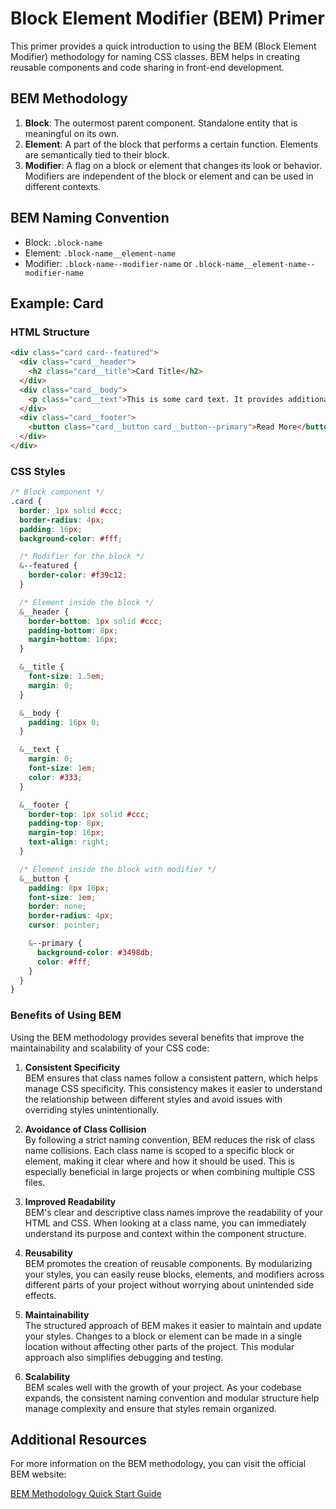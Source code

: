 # Block Element Modifier (BEM) Primer

This primer provides a quick introduction to using the BEM (Block Element Modifier) methodology for naming CSS classes. BEM helps in creating reusable components and code sharing in front-end development.

## BEM Methodology

1. **Block**: The outermost parent component. Standalone entity that is meaningful on its own.
2. **Element**: A part of the block that performs a certain function. Elements are semantically tied to their block.
3. **Modifier**: A flag on a block or element that changes its look or behavior. Modifiers are independent of the block or element and can be used in different contexts.

## BEM Naming Convention

- Block: `.block-name`
- Element: `.block-name__element-name`
- Modifier: `.block-name--modifier-name` or `.block-name__element-name--modifier-name`

## Example: Card

### HTML Structure

```html
<div class="card card--featured">
  <div class="card__header">
    <h2 class="card__title">Card Title</h2>
  </div>
  <div class="card__body">
    <p class="card__text">This is some card text. It provides additional information about the card.</p>
  </div>
  <div class="card__footer">
    <button class="card__button card__button--primary">Read More</button>
  </div>
</div>
```
### CSS Styles

```scss
/* Block component */
.card {
  border: 1px solid #ccc;
  border-radius: 4px;
  padding: 16px;
  background-color: #fff;

  /* Modifier for the block */
  &--featured {
    border-color: #f39c12;
  }

  /* Element inside the block */
  &__header {
    border-bottom: 1px solid #ccc;
    padding-bottom: 8px;
    margin-bottom: 16px;
  }

  &__title {
    font-size: 1.5em;
    margin: 0;
  }

  &__body {
    padding: 16px 0;
  }

  &__text {
    margin: 0;
    font-size: 1em;
    color: #333;
  }

  &__footer {
    border-top: 1px solid #ccc;
    padding-top: 8px;
    margin-top: 16px;
    text-align: right;
  }

  /* Element inside the block with modifier */
  &__button {
    padding: 8px 16px;
    font-size: 1em;
    border: none;
    border-radius: 4px;
    cursor: pointer;

    &--primary {
      background-color: #3498db;
      color: #fff;
    }
  }
}
```

### Benefits of Using BEM

Using the BEM methodology provides several benefits that improve the maintainability and scalability of your CSS code:

1. **Consistent Specificity**  
   BEM ensures that class names follow a consistent pattern, which helps manage CSS specificity. This consistency makes it easier to understand the relationship between different styles and avoid issues with overriding styles unintentionally.


2. **Avoidance of Class Collision**  
   By following a strict naming convention, BEM reduces the risk of class name collisions. Each class name is scoped to a specific block or element, making it clear where and how it should be used. This is especially beneficial in large projects or when combining multiple CSS files.


3. **Improved Readability**  
   BEM's clear and descriptive class names improve the readability of your HTML and CSS. When looking at a class name, you can immediately understand its purpose and context within the component structure.


4. **Reusability**  
   BEM promotes the creation of reusable components. By modularizing your styles, you can easily reuse blocks, elements, and modifiers across different parts of your project without worrying about unintended side effects.


5. **Maintainability**  
   The structured approach of BEM makes it easier to maintain and update your styles. Changes to a block or element can be made in a single location without affecting other parts of the project. This modular approach also simplifies debugging and testing.


6. **Scalability**  
   BEM scales well with the growth of your project. As your codebase expands, the consistent naming convention and modular structure help manage complexity and ensure that styles remain organized.


## Additional Resources

For more information on the BEM methodology, you can visit the official BEM website:

[BEM Methodology Quick Start Guide](https://en.bem.info/methodology/quick-start/)


